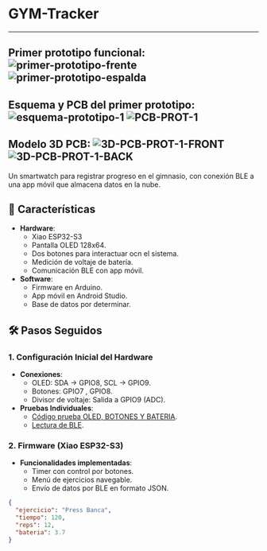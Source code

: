 # GYM-Tracker
---
Primer prototipo funcional:
![primer-prototipo-frente](https://github.com/user-attachments/assets/d2b3dd41-dac1-4c01-9719-baf63acb07c4)
![primer-prototipo-espalda](https://github.com/user-attachments/assets/bcfd6596-d3a8-4abb-87a3-dc4a89b0808d)
---
Esquema y PCB del primer prototipo:
![esquema-prototipo-1](https://github.com/user-attachments/assets/93a75570-f935-4fef-bd57-508d9f807ba0)
![PCB-PROT-1](https://github.com/user-attachments/assets/b02695f6-4579-4dd4-a79c-67ee7203075c)
---
Modelo 3D PCB:
![3D-PCB-PROT-1-FRONT](https://github.com/user-attachments/assets/d9140b02-6203-4652-b92c-e2fd60b954f3)
![3D-PCB-PROT-1-BACK](https://github.com/user-attachments/assets/11f4d9ea-c2ee-4ff2-a551-c723584102f3)
---
Un smartwatch para registrar progreso en el gimnasio, con conexión BLE a una app móvil que almacena datos en la nube.

## 📌 Características
- **Hardware**:
  - Xiao ESP32-S3
  - Pantalla OLED 128x64.
  - Dos botones para interactuar ocn el sistema.
  - Medición de voltaje de batería.
  - Comunicación BLE con app móvil.
- **Software**:
  - Firmware en Arduino.
  - App móvil en Android Studio.
  - Base de datos por determinar.

## 🛠 Pasos Seguidos

### 1. Configuración Inicial del Hardware
- **Conexiones**:
  - OLED: SDA → GPIO8, SCL → GPIO9.
  - Botones: GPIO7 , GPIO8.
  - Divisor de voltaje: Salida a GPIO9 (ADC).
- **Pruebas Individuales**:
  - [Código prueba OLED, BOTONES Y BATERIA](firmware/Test-hardware/test-1/test-1.ino).
  - [Lectura de BLE](firmware/Test-hardware/test-BLE/test-BLE.ino).

### 2. Firmware (Xiao ESP32-S3)
- **Funcionalidades implementadas**:
  - Timer con control por botones.
  - Menú de ejercicios navegable.
  - Envío de datos por BLE en formato JSON.
```json
{
  "ejercicio": "Press Banca",
  "tiempo": 120,
  "reps": 12,
  "bateria": 3.7
}
